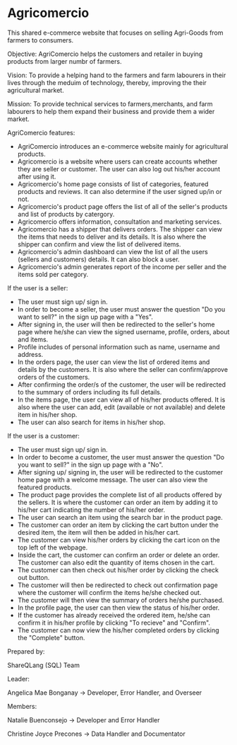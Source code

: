 # Agricomercio

  This shared e-commerce website that focuses on selling Agri-Goods from farmers to consumers.
  
  Objective: AgriComercio helps the customers and retailer in buying products from larger numbr of farmers.
  
  Vision: To provide a helping hand to the farmers and farm labourers in their lives through the meduim of technology, thereby, improving the their agricultural market.
  
  Mission: To provide technical services to farmers,merchants, and farm labourers to help them expand their business and provide them a wider market.
 
  AgriComercio features:
  
  * AgriComercio introduces an e-commerce website mainly for agricultural products. 
  * Agricomercio is a website where users can create accounts whether they are seller or customer. The user can also log out his/her account after using it. 
  * Agricomercio's home page consists of list of categories, featured products and reviews. It can also determine if the user signed up/in or not.
  * Agricomercio's product page offers the list of all of the seller's products and list of products by catergory.
  * Agricomercio offers information, consultation and marketing services.
  * Agricomercio has a shipper that delivers orders. The shipper can view the items that needs to deliver and its details. It is also where the shipper can confirm and view the     list of delivered items. 
  * Agricomercio's admin dashboard can view the list of all the users (sellers and customers) details. It can also block a user.
  * Agricomercio's admin generates report of the income per seller and the items sold per category. 

If the user is a seller:
  * The user must sign up/ sign in.
  * In order to become a seller, the user must answer the question "Do you want to sell?" in the sign up page with a "Yes".
  * After signing in, the user will then be redirected to the seller's home page where he/she can view the signed username, profile, orders, about and items.
  * Profile includes of personal information such as name, username and address.
  * In the orders page, the user can view the list of ordered items and details by the customers. It is also where the seller can confirm/approve orders of the customers. 
  * After confirming the order/s of the customer, the user will be redirected to the summary of orders including its full details.
  * In the items page, the user can view all of his/her products offered. It is also where the user can add, edit (available or not available) and delete item in his/her shop.
  * The user can also search for items in his/her shop.
 
 
If the user is a customer:

  * The user must sign up/ sign in.
  * In order to become a customer, the user must answer the question "Do you want to sell?" in the sign up page with a "No".
  * After signing up/ signing in, the user will be redirected to the customer home page with a welcome message. The user can also view the featured products.
  * The product page provides the complete list of all products offered by the sellers. It is where the customer can order an item by adding it to his/her cart indicating the       number of his/her order. 
  * The user can search an item using the search bar in the product page. 
  * The customer can order an item by clicking the cart button under the desired item, the item will then be added in his/her cart.
  * The customer can view his/her orders by clicking the cart icon on the top left of the webpage. 
  * Inside the cart, the customer can confirm an order or delete an order. The customer can also edit the quantity of items chosen in the cart. 
  * The customer can then check out his/her order by clicking the check out button. 
  * The customer will then be redirected to check out confirmation page where the customer will confirm the items he/she checked out. 
  * The customer will then view the summary of orders he/she purchased. 
  * In the profile page, the user can then view the status of his/her order.
  * If the customer has already received the ordered item, he/she can confirm it in his/her profile by clicking "To recieve" and "Confirm".
  * The customer can now view the his/her completed orders by clicking the "Complete" button. 


Prepared by:

   ShareQLang (SQL) Team

Leader: 

  Angelica Mae Bonganay -> Developer, Error Handler, and Overseer

Members:

  Natalie Buenconsejo -> Developer and Error Handler

  Christine Joyce Precones -> Data Handler and Documentator




